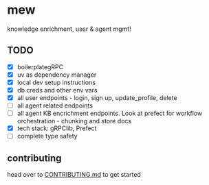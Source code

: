 # mew
knowledge enrichment, user &amp; agent mgmt!


## TODO
- [x] boilerplategRPC 
- [x] uv as dependency manager
- [x] local dev setup instructions
- [x] db creds and other env vars
- [x] all user endpoints - login, sign up, update_profile, delete
- [ ] all agent related endpoints
- [ ] all agent KB encrichment endpoints. Look at prefect for workflow orchestration - chunking and store docs
- [x] tech stack: gRPClib, Prefect
- [ ] complete type safety

## contributing
head over to [CONTRIBUTING.md](CONTRIBUTING.md) to get started
